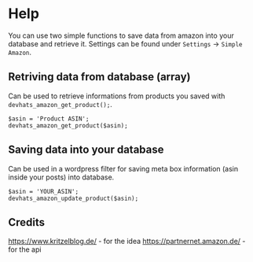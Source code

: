 # Help

You can use two simple functions to save data from amazon into your database and retrieve it. Settings can be found under `Settings` -> `Simple Amazon`.

## Retriving data from database (array)
Can be used to retrieve informations from products you saved with `devhats_amazon_get_product();`.

```
$asin = 'Product ASIN';
devhats_amazon_get_product($asin);
```

## Saving data into your database
Can be used in a wordpress filter for saving meta box information (asin inside your posts) into database.

```
$asin = 'YOUR_ASIN';
devhats_amazon_update_product($asin);
```

## Credits

https://www.kritzelblog.de/ - for the idea
https://partnernet.amazon.de/ - for the api
